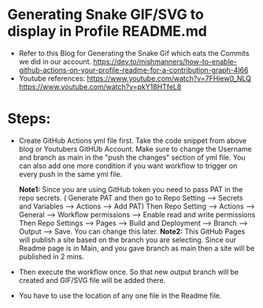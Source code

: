 # Generating Snake GIF/SVG to display in Profile README.md

- Refer to this Blog for Generating the Snake Gif which eats the Commits we did in our account.
https://dev.to/mishmanners/how-to-enable-github-actions-on-your-profile-readme-for-a-contribution-graph-4l66 
- Youtube references: 
https://www.youtube.com/watch?v=7FHiew0_NLQ
https://www.youtube.com/watch?v=pkY18HTfeL8

# Steps:
- Create GitHub Actions yml file first. Take the code snippet from above blog or Youtubers GitHUb Account. 
  Make sure to change the Username and branch as main in the "push the changes" section of yml file.
  You can also add one more condition if you want workflow to trigger on every push in the same yml file.
  
  **Note1:** Since you are using GitHub token you need to pass PAT in the repo secrets. ( Generate PAT and then go to Repo Setting --> Secrets and Variables --> Actions --> Add PAT)
            Then Repo Setting --> Actions --> General --> Workflow permissions --> Enable read and write permissions
            Then Repo Settings --> Pages --> Build and Deployment --> Branch --> Output --> Save. You can change this later.
   **Note2:** This GitHub Pages will publish a site based on the branch you are selecting. Since our Readme page is in Main,
              and you gave branch as main then a site will be published in 2 mins.

- Then execute the workflow once. So that new output branch will be created and GIF/SVG file will be added there.
- You have to use the location of any one file in the Readme file. 
